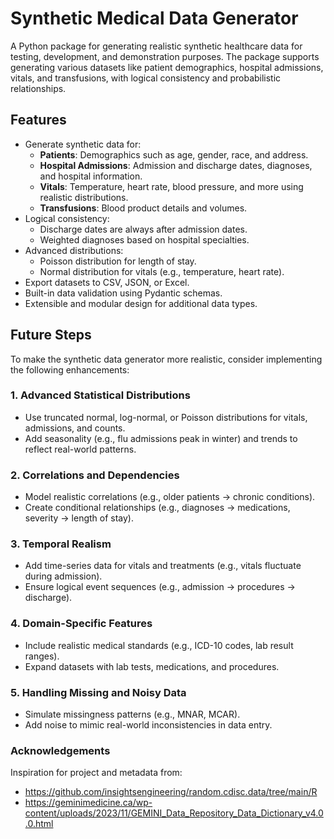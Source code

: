 # Synthetic Medical Data Generator

A Python package for generating realistic synthetic healthcare data for testing, development, and demonstration purposes. The package supports generating various datasets like patient demographics, hospital admissions, vitals, and transfusions, with logical consistency and probabilistic relationships.

## **Features**

- Generate synthetic data for:
  - **Patients**: Demographics such as age, gender, race, and address.
  - **Hospital Admissions**: Admission and discharge dates, diagnoses, and hospital information.
  - **Vitals**: Temperature, heart rate, blood pressure, and more using realistic distributions.
  - **Transfusions**: Blood product details and volumes.
- Logical consistency:
  - Discharge dates are always after admission dates.
  - Weighted diagnoses based on hospital specialties.
- Advanced distributions:
  - Poisson distribution for length of stay.
  - Normal distribution for vitals (e.g., temperature, heart rate).
- Export datasets to CSV, JSON, or Excel.
- Built-in data validation using Pydantic schemas.
- Extensible and modular design for additional data types.

## **Future Steps**
To make the synthetic data generator more realistic, consider implementing the following enhancements:

### 1. **Advanced Statistical Distributions**
- Use truncated normal, log-normal, or Poisson distributions for vitals, admissions, and counts.
- Add seasonality (e.g., flu admissions peak in winter) and trends to reflect real-world patterns.

### 2. **Correlations and Dependencies**
- Model realistic correlations (e.g., older patients → chronic conditions).
- Create conditional relationships (e.g., diagnoses → medications, severity → length of stay).

### 3. **Temporal Realism**
- Add time-series data for vitals and treatments (e.g., vitals fluctuate during admission).
- Ensure logical event sequences (e.g., admission → procedures → discharge).

### 4. **Domain-Specific Features**
- Include realistic medical standards (e.g., ICD-10 codes, lab result ranges).
- Expand datasets with lab tests, medications, and procedures.

### 5. **Handling Missing and Noisy Data**
- Simulate missingness patterns (e.g., MNAR, MCAR).
- Add noise to mimic real-world inconsistencies in data entry.

### Acknowledgements

Inspiration for project and metadata from:
- https://github.com/insightsengineering/random.cdisc.data/tree/main/R
- https://geminimedicine.ca/wp-content/uploads/2023/11/GEMINI_Data_Repository_Data_Dictionary_v4.0.0.html

